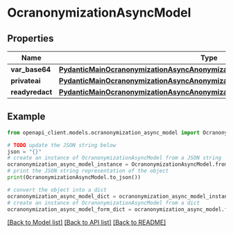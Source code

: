 # OcranonymizationAsyncModel


## Properties

Name | Type | Description | Notes
------------ | ------------- | ------------- | -------------
**var_base64** | [**PydanticMainOcranonymizationAsyncAnonymizationAsyncDataClass94559363905696**](PydanticMainOcranonymizationAsyncAnonymizationAsyncDataClass94559363905696.md) |  | [optional] 
**privateai** | [**PydanticMainOcranonymizationAsyncAnonymizationAsyncDataClass94559367866672**](PydanticMainOcranonymizationAsyncAnonymizationAsyncDataClass94559367866672.md) |  | [optional] 
**readyredact** | [**PydanticMainOcranonymizationAsyncAnonymizationAsyncDataClass94559367974464**](PydanticMainOcranonymizationAsyncAnonymizationAsyncDataClass94559367974464.md) |  | [optional] 

## Example

```python
from openapi_client.models.ocranonymization_async_model import OcranonymizationAsyncModel

# TODO update the JSON string below
json = "{}"
# create an instance of OcranonymizationAsyncModel from a JSON string
ocranonymization_async_model_instance = OcranonymizationAsyncModel.from_json(json)
# print the JSON string representation of the object
print(OcranonymizationAsyncModel.to_json())

# convert the object into a dict
ocranonymization_async_model_dict = ocranonymization_async_model_instance.to_dict()
# create an instance of OcranonymizationAsyncModel from a dict
ocranonymization_async_model_form_dict = ocranonymization_async_model.from_dict(ocranonymization_async_model_dict)
```
[[Back to Model list]](../README.md#documentation-for-models) [[Back to API list]](../README.md#documentation-for-api-endpoints) [[Back to README]](../README.md)


